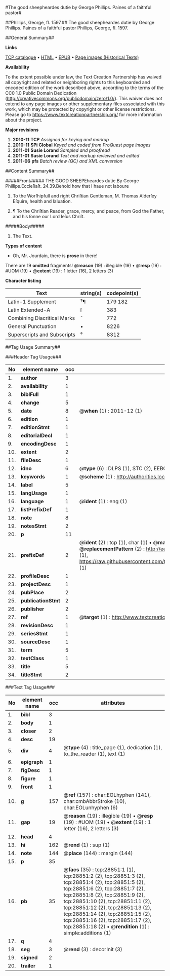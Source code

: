 #The good sheepheardes dutie by George Phillips. Paines of a faithful pastor#

##Phillips, George, fl. 1597.##
The good sheepheardes dutie by George Phillips.
Paines of a faithful pastor
Phillips, George, fl. 1597.

##General Summary##

**Links**

[TCP catalogue](http://www.ota.ox.ac.uk/tcp/)  • 
[HTML](http://tei.it.ox.ac.uk/tcp/Texts-HTML/free/A09/A09579.html)  • 
[EPUB](http://tei.it.ox.ac.uk/tcp/Texts-EPUB/free/A09/A09579.epub) • 
[Page images (Historical Texts)](https://historicaltexts.jisc.ac.uk/eebo-33150988e)

**Availability**

To the extent possible under law, the Text Creation Partnership has waived all copyright and related or neighboring rights to this keyboarded and encoded edition of the work described above, according to the terms of the CC0 1.0 Public Domain Dedication (http://creativecommons.org/publicdomain/zero/1.0/). This waiver does not extend to any page images or other supplementary files associated with this work, which may be protected by copyright or other license restrictions. Please go to https://www.textcreationpartnership.org/ for more information about the project.

**Major revisions**

1. __2010-11__ __TCP__ *Assigned for keying and markup*
1. __2010-11__ __SPi Global__ *Keyed and coded from ProQuest page images*
1. __2011-01__ __Susie Lorand__ *Sampled and proofread*
1. __2011-01__ __Susie Lorand__ *Text and markup reviewed and edited*
1. __2011-06__ __pfs__ *Batch review (QC) and XML conversion*

##Content Summary##

#####Front#####
THE GOOD SHEEPEheardes dutie.By George Phillips.Eccleſiaſt. 24.39.Behold how that I haue not laboure
1. To the Worſhipfull and right Chriſtian Gentleman, M. Thomas Alderſey Eſquire, health and ſaluation.

1. ¶ To the Chriſtian Reader, grace, mercy, and peace, from God the Father, and his ſonne our Lord Ieſus Chriſt.

#####Body#####

1. The Text.

**Types of content**

  * Oh, Mr. Jourdain, there is **prose** in there!

There are 19 **omitted** fragments! 
 @__reason__ (19) : illegible (19)  •  @__resp__ (19) : #UOM (19)  •  @__extent__ (19) : 1 letter (16), 2 letters (3)

**Character listing**


|Text|string(s)|codepoint(s)|
|---|---|---|
|Latin-1 Supplement|³¶|179 182|
|Latin Extended-A|ſ|383|
|Combining             Diacritical Marks|̄|772|
|General Punctuation|•|8226|
|Superscripts             and Subscripts|⁸|8312|

##Tag Usage Summary##

###Header Tag Usage###

|No|element name|occ|attributes|
|---|---|---|---|
|1.|__author__|3||
|2.|__availability__|1||
|3.|__biblFull__|1||
|4.|__change__|5||
|5.|__date__|8| @__when__ (1) : 2011-12 (1)|
|6.|__edition__|1||
|7.|__editionStmt__|1||
|8.|__editorialDecl__|1||
|9.|__encodingDesc__|1||
|10.|__extent__|2||
|11.|__fileDesc__|1||
|12.|__idno__|6| @__type__ (6) : DLPS (1), STC (2), EEBO-CITATION (1), OCLC (1), VID (1)|
|13.|__keywords__|1| @__scheme__ (1) : http://authorities.loc.gov/ (1)|
|14.|__label__|5||
|15.|__langUsage__|1||
|16.|__language__|1| @__ident__ (1) : eng (1)|
|17.|__listPrefixDef__|1||
|18.|__note__|8||
|19.|__notesStmt__|2||
|20.|__p__|11||
|21.|__prefixDef__|2| @__ident__ (2) : tcp (1), char (1)  •  @__matchPattern__ (2) : ([0-9\-]+):([0-9IVX]+) (1), (.+) (1)  •  @__replacementPattern__ (2) : http://eebo.chadwyck.com/downloadtiff?vid=$1&page=$2 (1), https://raw.githubusercontent.com/textcreationpartnership/Texts/master/tcpchars.xml#$1 (1)|
|22.|__profileDesc__|1||
|23.|__projectDesc__|1||
|24.|__pubPlace__|2||
|25.|__publicationStmt__|2||
|26.|__publisher__|2||
|27.|__ref__|1| @__target__ (1) : http://www.textcreationpartnership.org/docs/. (1)|
|28.|__revisionDesc__|1||
|29.|__seriesStmt__|1||
|30.|__sourceDesc__|1||
|31.|__term__|5||
|32.|__textClass__|1||
|33.|__title__|5||
|34.|__titleStmt__|2||


###Text Tag Usage###

|No|element name|occ|attributes|
|---|---|---|---|
|1.|__bibl__|3||
|2.|__body__|1||
|3.|__closer__|2||
|4.|__desc__|19||
|5.|__div__|4| @__type__ (4) : title_page (1), dedication (1), to_the_reader (1), text (1)|
|6.|__epigraph__|1||
|7.|__figDesc__|1||
|8.|__figure__|1||
|9.|__front__|1||
|10.|__g__|157| @__ref__ (157) : char:EOLhyphen (141), char:cmbAbbrStroke (10), char:EOLunhyphen (6)|
|11.|__gap__|19| @__reason__ (19) : illegible (19)  •  @__resp__ (19) : #UOM (19)  •  @__extent__ (19) : 1 letter (16), 2 letters (3)|
|12.|__head__|4||
|13.|__hi__|162| @__rend__ (1) : sup (1)|
|14.|__note__|144| @__place__ (144) : margin (144)|
|15.|__p__|35||
|16.|__pb__|35| @__facs__ (35) : tcp:28851:1 (1), tcp:28851:2 (2), tcp:28851:3 (2), tcp:28851:4 (2), tcp:28851:5 (2), tcp:28851:6 (2), tcp:28851:7 (2), tcp:28851:8 (2), tcp:28851:9 (2), tcp:28851:10 (2), tcp:28851:11 (2), tcp:28851:12 (2), tcp:28851:13 (2), tcp:28851:14 (2), tcp:28851:15 (2), tcp:28851:16 (2), tcp:28851:17 (2), tcp:28851:18 (2)  •  @__rendition__ (1) : simple:additions (1)|
|17.|__q__|4||
|18.|__seg__|3| @__rend__ (3) : decorInit (3)|
|19.|__signed__|2||
|20.|__trailer__|1||
